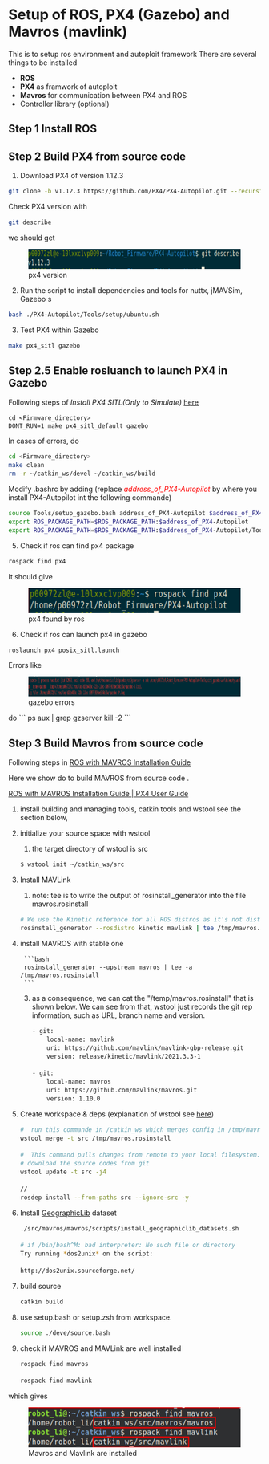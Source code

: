 # Setup of ROS, PX4 (Gazebo) and Mavros (mavlink) 
This is to setup ros environment and autoploit framework
There are several things to be installed
- **ROS**
- **PX4** as framwork of autoploit
- **Mavros** for communication between PX4 and ROS
- Controller library (optional)

## Step 1 Install ROS

## Step 2 Build PX4 from source code
1. Download PX4 of version 1.12.3
```bash
git clone -b v1.12.3 https://github.com/PX4/PX4-Autopilot.git --recursive
```
Check PX4 version with
```bash
git describe
```
we should get
<figure>
    <img src="2_ROS_PX4/px4_version.png"
         height="40">
    <figcaption>px4 version</figcaption>
</figure>

2. Run the script to install dependencies and tools for nuttx, jMAVSim, Gazebo s
```bash
bash ./PX4-Autopilot/Tools/setup/ubuntu.sh
```
3.  Test PX4 within Gazebo
```bash
make px4_sitl gazebo
```
## Step 2.5 Enable rosluanch to launch PX4 in Gazebo
Following steps of *Install PX4 SITL(Only to Simulate)* [here](https://github.com/ZhongmouLi/mavros_controllers)
```
cd <Firmware_directory>
DONT_RUN=1 make px4_sitl_default gazebo
```
In cases of errors, do
```bash
cd <Firmware_directory>
make clean
rm -r ~/catkin_ws/devel ~/catkin_ws/build 
```

Modify .bashrc by adding
(replace <span style="color:red"> *address_of_PX4-Autopilot* </span>by where you install PX4-Autopilot int the following commande)


```bash
source Tools/setup_gazebo.bash address_of_PX4-Autopilot $address_of_PX4-Autopilot/build/px4_sitl_default
export ROS_PACKAGE_PATH=$ROS_PACKAGE_PATH:$address_of_PX4-Autopilot
export ROS_PACKAGE_PATH=$ROS_PACKAGE_PATH:$address_of_PX4-Autopilot/Tools/sitl_gazebo
```
5. Check if ros can find px4 package
```bash
rospack find px4
```
It should give

<figure>
    <img src="2_ROS_PX4/px4_ros.png"
         height="50">
    <figcaption>px4 found by ros</figcaption>
</figure>

6. Check if ros can launch px4 in gazebo
```bash
roslaunch px4 posix_sitl.launch
```
Errors like 
<figure>
    <img src="2_ROS_PX4/gazebo_errors.png"
         height="40">
    <figcaption>gazebo errors</figcaption>
</figure>
do 
```
ps aux | grep gzserver
kill -2 <pid associated with gzserver>
```

## Step 3 Build Mavros from source code
Following steps in [ROS with MAVROS Installation Guide](https://docs.px4.io/master/en/ros/mavros_installation.html)

Here we show do to build MAVROS from source code .

[ROS with MAVROS Installation Guide | PX4 User Guide](https://docs.px4.io/master/en/ros/mavros_installation.html)

1. install building and managing tools, catkin tools and wstool see the section below,
2. initialize your source space with wstool
    1. the target directory of wstool is src
    
    ```bash
    $ wstool init ~/catkin_ws/src
    ```
    
3. Install MAVLink
    1. note: tee is to write the output of rosinstall_generator into the file mavros.rosinstall
    
    ```bash
    # We use the Kinetic reference for all ROS distros as it's not distro-specific and up to date
    rosinstall_generator --rosdistro kinetic mavlink | tee /tmp/mavros.rosinstall
    ```
    
4. install MAVROS with stable one
        
        ```bash
        rosinstall_generator --upstream mavros | tee -a /tmp/mavros.rosinstall
        ```
        
    3. as a consequence, we can cat the "/temp/mavros.rosinstall" that is shown below. We can see from that, wstool just records the git rep information, such as URL, branch name and version.
        
        ```bash
        - git:
            local-name: mavlink
            uri: https://github.com/mavlink/mavlink-gbp-release.git
            version: release/kinetic/mavlink/2021.3.3-1
        
        - git:
            local-name: mavros
            uri: https://github.com/mavlink/mavros.git
            version: 1.10.0
        ```
        
5. Create workspace & deps (explanation of wstool see [here](https://docs.ros.org/en/independent/api/rosinstall/html/rosws.html))
    
    ```bash
    #  run this commande in /catkin_ws which merges config in /tmp/mavros.rosinstall to src/.rosinstall
    wstool merge -t src /tmp/mavros.rosinstall  
    
    #  This command pulls changes from remote to your local filesystem.
    # download the source codes from git 
    wstool update -t src -j4
    
    // 
    rosdep install --from-paths src --ignore-src -y
    ```
    
6. Install [GeographicLib](https://geographiclib.sourceforge.io/) dataset
    
    ```bash
    ./src/mavros/mavros/scripts/install_geographiclib_datasets.sh
    
    # if /bin/bash^M: bad interpreter: No such file or directory
    Try running *dos2unix* on the script:
    
    http://dos2unix.sourceforge.net/
    ```
    
7. build source
    
    ```bash
    catkin build
    ```
    
8. use setup.bash or setup.zsh from workspace.
    
    ```bash
    source ./deve/source.bash
    ```
    
9. check if MAVROS and MAVLink are well installed
    
    ```bash
    rospack find mavros
    
    rospack find mavlink
    ```
    

which gives

<figure>
    <img src="2_ROS_PX4/Installed_mavros.png"
         height="80">
    <figcaption>Mavros and Mavlink are installed</figcaption>
</figure>